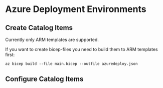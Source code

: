 # Azure Deployment Environments

## Create Catalog Items
Currently only ARM templates are supported. 

If you want to create bicep-files you need to build them to ARM templates first:

```
az bicep build --file main.bicep --outfile azuredeploy.json
```

## Configure Catalog Items